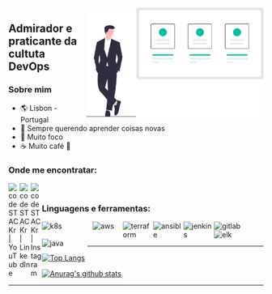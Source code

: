 <img align="right" width="350" src="https://github.com/ivanjonatas/ivanjonatas/blob/master/imagens/logo.svg">

## Admirador e praticante da cultuta DevOps

### Sobre mim
- :earth_americas: Lisbon - Portugal
- 🌱 Sempre querendo aprender coisas novas 
- :dart: Muito foco
- :coffee: Muito café 🤣
### Onde me encontratar:


[<img align="left" alt="codeSTACKr | YouTube" width="22px" src="https://cdn.jsdelivr.net/npm/simple-icons@v3/icons/youtube.svg" />][youtube]
[<img align="left" alt="codeSTACKr | LinkedIn" width="22px" src="https://cdn.jsdelivr.net/npm/simple-icons@v3/icons/linkedin.svg" />][linkedin]
[<img align="left" alt="codeSTACKr | Instagram" width="22px" src="https://cdn.jsdelivr.net/npm/simple-icons@v3/icons/instagram.svg" />][instagram]

<br />

### Linguagens e ferramentas:
[<img align="left" alt="k8s" width="100px" src="https://miro.medium.com/max/730/0*0xAFVp2oiGROzPiX" />][k8s]

[<img align="left" alt="aws" width="60px" src="https://cdn2.downdetector.com/static/uploads/logo/aws-logo-icon-PNG-Transparent-Background_3.png" />][k8s]

[<img align="left" alt="terraform" width="60px" src="https://static-00.iconduck.com/assets.00/file-type-terraform-icon-455x512-csyun60o.png" />][k8s]

[<img align="left" alt="ansible" width="60px" src="https://e7.pngegg.com/pngimages/443/653/png-clipart-ansible-g2-technology-group-red-hat-organization-computer-software-magic-circle-miscellaneous-angle-thumbnail.png" />][k8s]

[<img align="left" alt="jenkins" width="60px" src="https://miro.medium.com/max/800/1*LOFbTP2SxXcFpM_qTsUSuw.png" />][jenkins]

[<img align="left" alt="gitlab" width="60px" src="https://cdn.worldvectorlogo.com/logos/gitlab.svg" />][gitlab]

[<img align="left" alt="elk" width="60px" src="https://t1.daumcdn.net/cfile/tistory/99DDB3495C5301B030" />][elk]

[<img align="left" alt="java" width="90px" src="https://miro.medium.com/max/1024/1*jkOCjQlkGZjbhWdvh7LfRA.png" />][java]

<br />
<br />

---

[![Top Langs](https://github-readme-stats.vercel.app/api/top-langs/?username=ivanjonatas)](https://github.com/ivanjonatas/github-readme-stats)

[![Anurag's github stats](https://github-readme-stats.vercel.app/api?username=ivanjonatas&show_icons=true&theme=vue-dark)](https://github.com/ivanjonatas/github-readme-stats)

<!-- 
  percentual por tecnologia
 -->

<!-- 
  CI/CD
  gitlab CI
  git
  jenkins
  docker
  Kubernetes
  java
  maven  
 -->
<!-- 
<br />
<br /> -->

---
<!-- <details>
  <summary>:zap: Github Stats</summary>

  [![Anurag's github stats](https://github-readme-stats.vercel.app/api?username=ivanjonatas&show_icons=true&layout=defaul)](https://github.com/ivanjonatas/github-readme-stats)



  <!-- <img align="left" alt="codeSTACKr's Github Stats" src="https://github-readme-stats.codestackr.vercel.app/api?username=codeSTACKr&show_icons=true&hide_border=true" /> -->

<!-- ---
</details> --> 

[youtube]: https://www.youtube.com/channel/UCfWNBu2eAbCkFP0QYpDIjmg
[instagram]: https://www.instagram.com/ivan.jonatas/
[linkedin]: https://www.linkedin.com/in/ivan-jonatas-b97a72119
[jenkins]: https://www.jenkins.io/doc/
[gitlab]: https://docs.gitlab.com/
[docker]: https://docs.docker.com/
[k8s]: https://kubernetes.io/pt/docs/home/
[elk]: https://www.elastic.co/guide/index.html
[maven]: https://maven.apache.org/guides/index.html
[java]: https://docs.oracle.com/en/java/
[aws]: https://aws.amazon.com/pt/

